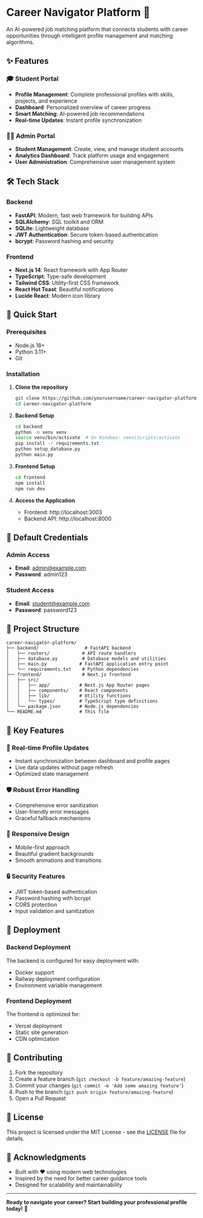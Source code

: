 # Career Navigator Platform 🚀

An AI-powered job matching platform that connects students with career opportunities through intelligent profile management and matching algorithms.

## ✨ Features

### 🎓 Student Portal
- **Profile Management**: Complete professional profiles with skills, projects, and experience
- **Dashboard**: Personalized overview of career progress
- **Smart Matching**: AI-powered job recommendations
- **Real-time Updates**: Instant profile synchronization

### 👨‍💼 Admin Portal
- **Student Management**: Create, view, and manage student accounts
- **Analytics Dashboard**: Track platform usage and engagement
- **User Administration**: Comprehensive user management system

## 🛠️ Tech Stack

### Backend
- **FastAPI**: Modern, fast web framework for building APIs
- **SQLAlchemy**: SQL toolkit and ORM
- **SQLite**: Lightweight database
- **JWT Authentication**: Secure token-based authentication
- **bcrypt**: Password hashing and security

### Frontend
- **Next.js 14**: React framework with App Router
- **TypeScript**: Type-safe development
- **Tailwind CSS**: Utility-first CSS framework
- **React Hot Toast**: Beautiful notifications
- **Lucide React**: Modern icon library

## 🚀 Quick Start

### Prerequisites
- Node.js 18+ 
- Python 3.11+
- Git

### Installation

1. **Clone the repository**
   ```bash
   git clone https://github.com/yourusername/career-navigator-platform.git
   cd career-navigator-platform
   ```

2. **Backend Setup**
   ```bash
   cd backend
   python -m venv venv
   source venv/bin/activate  # On Windows: venv\Scripts\activate
   pip install -r requirements.txt
   python setup_database.py
   python main.py
   ```

3. **Frontend Setup**
   ```bash
   cd frontend
   npm install
   npm run dev
   ```

4. **Access the Application**
   - Frontend: http://localhost:3003
   - Backend API: http://localhost:8000

## 🔐 Default Credentials

### Admin Access
- **Email**: admin@example.com
- **Password**: admin123

### Student Access
- **Email**: student@example.com
- **Password**: password123

## 📁 Project Structure

```
career-navigator-platform/
├── backend/                 # FastAPI backend
│   ├── routers/            # API route handlers
│   ├── database.py         # Database models and utilities
│   ├── main.py            # FastAPI application entry point
│   └── requirements.txt    # Python dependencies
├── frontend/               # Next.js frontend
│   ├── src/
│   │   ├── app/           # Next.js App Router pages
│   │   ├── components/    # React components
│   │   ├── lib/           # Utility functions
│   │   └── types/         # TypeScript type definitions
│   └── package.json       # Node.js dependencies
└── README.md              # This file
```

## 🎯 Key Features

### 🔄 Real-time Profile Updates
- Instant synchronization between dashboard and profile pages
- Live data updates without page refresh
- Optimized state management

### 🛡️ Robust Error Handling
- Comprehensive error sanitization
- User-friendly error messages
- Graceful fallback mechanisms

### 📱 Responsive Design
- Mobile-first approach
- Beautiful gradient backgrounds
- Smooth animations and transitions

### 🔒 Security Features
- JWT token-based authentication
- Password hashing with bcrypt
- CORS protection
- Input validation and sanitization

## 🚀 Deployment

### Backend Deployment
The backend is configured for easy deployment with:
- Docker support
- Railway deployment configuration
- Environment variable management

### Frontend Deployment
The frontend is optimized for:
- Vercel deployment
- Static site generation
- CDN optimization

## 🤝 Contributing

1. Fork the repository
2. Create a feature branch (`git checkout -b feature/amazing-feature`)
3. Commit your changes (`git commit -m 'Add some amazing feature'`)
4. Push to the branch (`git push origin feature/amazing-feature`)
5. Open a Pull Request

## 📄 License

This project is licensed under the MIT License - see the [LICENSE](LICENSE) file for details.

## 🙏 Acknowledgments

- Built with ❤️ using modern web technologies
- Inspired by the need for better career guidance tools
- Designed for scalability and maintainability

---

**Ready to navigate your career? Start building your professional profile today!** 🎯